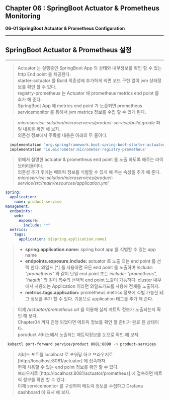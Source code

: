 ## Chapter 06 : SpringBoot Actuator & Prometheus Monitoring

**06-01 SpringBoot Actuator & Prometheus Configuration**

---
## SpringBoot Actuator & Prometheus 설정
---
> Actuator 는 실행중인 SpringBoot App 의 상태와 내부정보를 확인 할 수 있는 http End point 를 제공한다.<br/>
> starter-actuator 를 Build 의존성에 추가하게 되면 코드 구현 없이 jvm 상태정보를 확인 할 수 있다.<br/>
> registry-prometheus 는 Actuator 에 prometheus metrics end point 를 추가 해 준다.<br/>
> SpringBoot App 에 metrics end point 가 노출되면 prometheus servicemonitor 를 통해서 jvm metrics 정보를 수집 할 수 있게 된다.<br/>

> *microservice-solution/microservices/product-service/build.gradle* 파일 내용을 확인 해 보자. <br/>
> 의존성 정보에서 주목할 내용은 아래의 두 줄이다.<br>
```groovy
  implementation 'org.springframework.boot:spring-boot-starter-actuator'
  implementation 'io.micrometer:micrometer-registry-prometheus'
```
> 위에서 설명한 actuator & prometheus end point 를 노출 하도록 해주는 라이브러리들이다.<br/>
> 의존성 추가 후에는 메트릭 정보를 식별할 수 있게 해 주는 속성을 추가 해 준다.<br/>
*microservice-solution/microservices/product-service/src/main/resources/application.yml*
```yaml
spring:
  application:
    name: product-service
management:
  endpoints:  
    web:
      exposure:
        include: "*"
  metrics:
    tags:
      application: ${spring.application.name}
```
> * **spring.application.name:** spring boot app 를 식별할 수 있는 app name
> * **endpoints.exposure.include:** actuator 로 노출 되는 end point 를 선택 한다. 와일드 [*] 를 사용하면 모든 end point 를 노출하며 *include: "prometheus"* 와 같이 단일 end point 또는 *include: "prometheus", "health"* 와 같이 복수의 선택적 end point 노출이 가능하다. cluster 내부에서 사용되는 Application 이라면 와일드카드를 사용해 전체를 노출하자.
> * **metrics.tags.application:** prometheus metrics 정보에 식별 가능한 테그 정보를 추가 할 수 있다. 기본으로 application 테그를 추가 해 준다.

> 이제 */actuator/prometheus* url 을 이용해 실제 메트릭 정보가 노출되는지 확인 해 보자.<br/>
> Chapter04 까지 진행 되었다면 메트릭 정보를 확인 할 준비가 완료 된 상태이다.<br/>
> poroduct 서비스에서 노출되는 메트릭정보를 눈으로 확인 해 보자.<br/>
```bash
 kubectl port-forward service/product 8081:8080 -n product-services
```
> 서비스 포트를 localhost 로 포워딩 하고 브라우저로 [http://localhost:8081/actuator] 에 접속하자.<br/>
> 현재 사용할 수 있는 end point 정보를 확인 할 수 있다.<br/>
> 브라우저로 [http://localhost:8081/actuator/prometheus] 에 접속하면 메트릭 정보를 확인 할 수 있다.<br/>
> 이제 servicemonitor 를 구성하여 메트릭 정보를 수집하고 Grafana dashboard 에 표시 해 보자.<br/>


